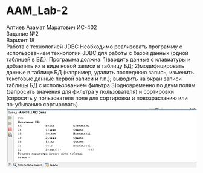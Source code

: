 # AAM_Lab-2
Алтиев Азамат Маратович ИС-402 <br />
Задание №2 <br />
Вариант 18 <br />
Работа с технологией JDBC
Необходимо реализовать программу с использованием технологии JDBC
для работы с базой данных (одной таблицей в БД). Программа должна:
1)вводить данные с клавиатуры и добавлять их в виде новой записи в
таблицу БД;
2)модифицировать данные в таблице БД (например, удалить последнюю запись, изменить текстовые данные первой записи и т.п.);
выводить на экран записи таблицы БД с использованием фильтра
3)одновременно по двум полям (запросить значения для фильтра у пользователя) и сортировки (спросить у пользователя поле для сортировки и повозрастанию или по-убыванию сортировать).
![Скрин программы](https://raw.githubusercontent.com/markosloot/AAM_Lab-2/main/2.png)
